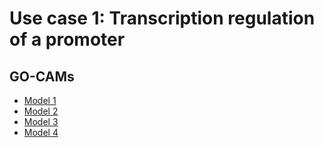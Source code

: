 # Use case 1: Transcription regulation of a promoter



## GO-CAMs

* [Model 1](http://noctua.berkeleybop.org/editor/graph/gomodel:600ced8500000901?model_id=gomodel:600ced8500000901&barista_token=jvv5n3njwt5sysmf1skr)
* [Model 2](http://noctua.berkeleybop.org/editor/graph/gomodel:600ced8500001261?model_id=gomodel:600ced8500001261&barista_token=jvv5n3njwt5sysmf1skr)
* [Model 3](http://noctua.berkeleybop.org/editor/graph/gomodel:600ced8500000599?model_id=gomodel:600ced8500000599&barista_token=jvv5n3njwt5sysmf1skr)
* [Model 4](http://noctua.berkeleybop.org/editor/graph/gomodel:600ced8500000635?model_id=gomodel:600ced8500000635&barista_token=jvv5n3njwt5sysmf1skr)


